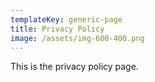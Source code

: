 ```yaml
---
templateKey: generic-page
title: Privacy Policy
image: /assets/img-600-400.png
---
```

This is the privacy policy page.